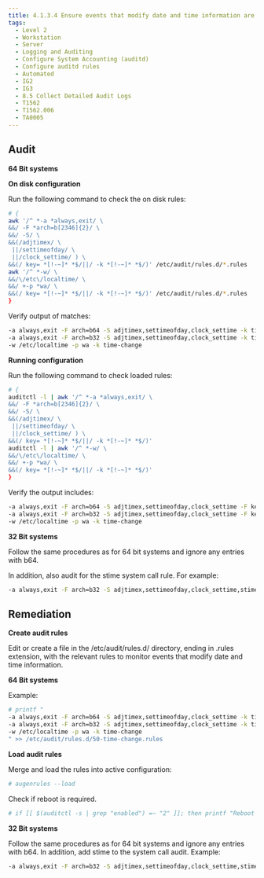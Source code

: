 ```yaml
---
title: 4.1.3.4 Ensure events that modify date and time information are collected
tags:
  - Level 2
  - Workstation
  - Server
  - Logging and Auditing
  - Configure System Accounting (auditd)
  - Configure auditd rules
  - Automated
  - IG2
  - IG3
  - 8.5 Collect Detailed Audit Logs
  - T1562
  - T1562.006
  - TA0005
---
```


## Audit
**64 Bit systems**

**On disk configuration**

Run the following command to check the on disk rules:
```bash
# {
awk '/^ *-a *always,exit/ \
&&/ -F *arch=b[2346]{2}/ \
&&/ -S/ \
&&(/adjtimex/ \
 ||/settimeofday/ \
 ||/clock_settime/ ) \
&&(/ key= *[!-~]* *$/||/ -k *[!-~]* *$/)' /etc/audit/rules.d/*.rules
awk '/^ *-w/ \
&&/\/etc\/localtime/ \
&&/ +-p *wa/ \
&&(/ key= *[!-~]* *$/||/ -k *[!-~]* *$/)' /etc/audit/rules.d/*.rules
}
```

Verify output of matches:
```bash
-a always,exit -F arch=b64 -S adjtimex,settimeofday,clock_settime -k timechange
-a always,exit -F arch=b32 -S adjtimex,settimeofday,clock_settime -k timechange
-w /etc/localtime -p wa -k time-change
```

**Running configuration**

Run the following command to check loaded rules:
```bash
# {
auditctl -l | awk '/^ *-a *always,exit/ \
&&/ -F *arch=b[2346]{2}/ \
&&/ -S/ \
&&(/adjtimex/ \
 ||/settimeofday/ \
 ||/clock_settime/ ) \
&&(/ key= *[!-~]* *$/||/ -k *[!-~]* *$/)'
auditctl -l | awk '/^ *-w/ \
&&/\/etc\/localtime/ \
&&/ +-p *wa/ \
&&(/ key= *[!-~]* *$/||/ -k *[!-~]* *$/)'
}
```

Verify the output includes:
```bash
-a always,exit -F arch=b64 -S adjtimex,settimeofday,clock_settime -F key=time-change
-a always,exit -F arch=b32 -S adjtimex,settimeofday,clock_settime -F key=time-change
-w /etc/localtime -p wa -k time-change
```

**32 Bit systems**

Follow the same procedures as for 64 bit systems and ignore any entries with b64.

In addition, also audit for the stime system call rule. For example:
```bash
-a always,exit -F arch=b32 -S adjtimex,settimeofday,clock_settime,stime -k time-change
```

## Remediation
**Create audit rules**

Edit or create a file in the /etc/audit/rules.d/ directory, ending in .rules extension, with the relevant rules to monitor events that modify date and time information.

**64 Bit systems**

Example:
```bash
# printf "
-a always,exit -F arch=b64 -S adjtimex,settimeofday,clock_settime -k timechange
-a always,exit -F arch=b32 -S adjtimex,settimeofday,clock_settime -k timechange
-w /etc/localtime -p wa -k time-change
" >> /etc/audit/rules.d/50-time-change.rules
```

**Load audit rules**

Merge and load the rules into active configuration:
```bash
# augenrules --load
```

Check if reboot is required.
```bash
# if [[ $(auditctl -s | grep "enabled") =~ "2" ]]; then printf "Reboot required to load rules\n"; fi
```

**32 Bit systems**

Follow the same procedures as for 64 bit systems and ignore any entries with b64. In
addition, add stime to the system call audit. Example:
```bash
-a always,exit -F arch=b32 -S adjtimex,settimeofday,clock_settime,stime -k time-change
```
